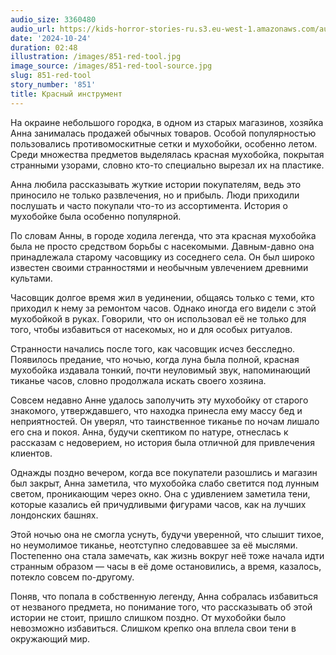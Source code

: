 ```yaml
---
audio_size: 3360480
audio_url: https://kids-horror-stories-ru.s3.eu-west-1.amazonaws.com/audio/851-red-tool.mp3
date: '2024-10-24'
duration: 02:48
illustration: /images/851-red-tool.jpg
image_source: /images/851-red-tool-source.jpg
slug: 851-red-tool
story_number: '851'
title: Красный инструмент
---
```


На окраине небольшого городка, в одном из старых магазинов, хозяйка Анна занималась продажей обычных товаров. Особой популярностью пользовались противомоскитные сетки и мухобойки, особенно летом. Среди множества предметов выделялась красная мухобойка, покрытая странными узорами, словно кто-то специально вырезал их на пластике.

Анна любила рассказывать жуткие истории покупателям, ведь это приносило не только развлечения, но и прибыль. Люди приходили послушать и часто покупали что-то из ассортимента. История о мухобойке была особенно популярной.

По словам Анны, в городе ходила легенда, что эта красная мухобойка была не просто средством борьбы с насекомыми. Давным-давно она принадлежала старому часовщику из соседнего села. Он был широко известен своими странностями и необычным увлечением древними культами.

Часовщик долгое время жил в уединении, общаясь только с теми, кто приходил к нему за ремонтом часов. Однако иногда его видели с этой мухобойкой в руках. Говорили, что он использовал её не только для того, чтобы избавиться от насекомых, но и для особых ритуалов.

Странности начались после того, как часовщик исчез бесследно. Появилось предание, что ночью, когда луна была полной, красная мухобойка издавала тонкий, почти неуловимый звук, напоминающий тиканье часов, словно продолжала искать своего хозяина.

Совсем недавно Анне удалось заполучить эту мухобойку от старого знакомого, утверждавшего, что находка принесла ему массу бед и неприятностей. Он уверял, что таинственное тиканье по ночам лишало его сна и покоя. Анна, будучи скептиком по натуре, отнеслась к рассказам с недоверием, но история была отличной для привлечения клиентов.

Однажды поздно вечером, когда все покупатели разошлись и магазин был закрыт, Анна заметила, что мухобойка слабо светится под лунным светом, проникающим через окно. Она с удивлением заметила тени, которые казались ей причудливыми фигурами часов, как на лучших лондонских башнях.

Этой ночью она не смогла уснуть, будучи уверенной, что слышит тихое, но неумолимое тиканье, неотступно следовавшее за её мыслями. Постепенно она стала замечать, как жизнь вокруг неё тоже начала идти странным образом — часы в её доме остановились, а время, казалось, потекло совсем по-другому.

Поняв, что попала в собственную легенду, Анна собралась избавиться от незваного предмета, но понимание того, что рассказывать об этой истории не стоит, пришло слишком поздно. От мухобойки было невозможно избавиться. Слишком крепко она вплела свои тени в окружающий мир.